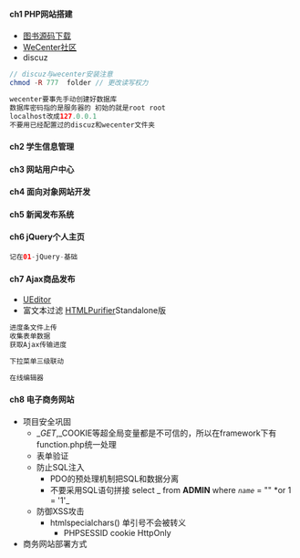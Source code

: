 #### **ch1 PHP网站搭建**

* [图书源码下载](http://book.boxuegu.com/php_ajax/)
* [WeCenter社区](http://www.wecenter.com/)
* discuz

```php
// discuz与wecenter安装注意
chmod -R 777  folder // 更改读写权力

wecenter要事先手动创建好数据库
数据库密码指的是服务器的 初始的就是root root
localhost改成127.0.0.1
不要用已经配置过的discuz和wecenter文件夹
```

#### **ch2 学生信息管理**

#### **ch3 网站用户中心**

#### **ch4 面向对象网站开发**

#### **ch5 新闻发布系统**

#### **ch6 jQuery个人主页**

```php
记在01-jQuery-基础
```

#### **ch7 Ajax商品发布**

* [UEditor](#)   
* 富文本过滤 [HTMLPurifier](http://htmlpurifier.org/download)Standalone版

```php
进度条文件上传
收集表单数据
获取Ajax传输进度

下拉菜单三级联动

在线编辑器
```



#### **ch8 电子商务网站**

* 项目安全巩固
  * $\_GET,$\_COOKIE等超全局变量都是不可信的，所以在framework下有function.php统一处理
  * 表单验证
  * 防止SQL注入 
    * PDO的预处理机制把SQL和数据分离
    * 不要采用SQL语句拼接 select _ from **ADMIN** where _`name`_ = "" \*or 1 = '1'_
  * 防御XSS攻击
    * htmlspecialchars\(\) 单引号不会被转义
      * PHPSESSID cookie HttpOnly
* 商务网站部署方式



